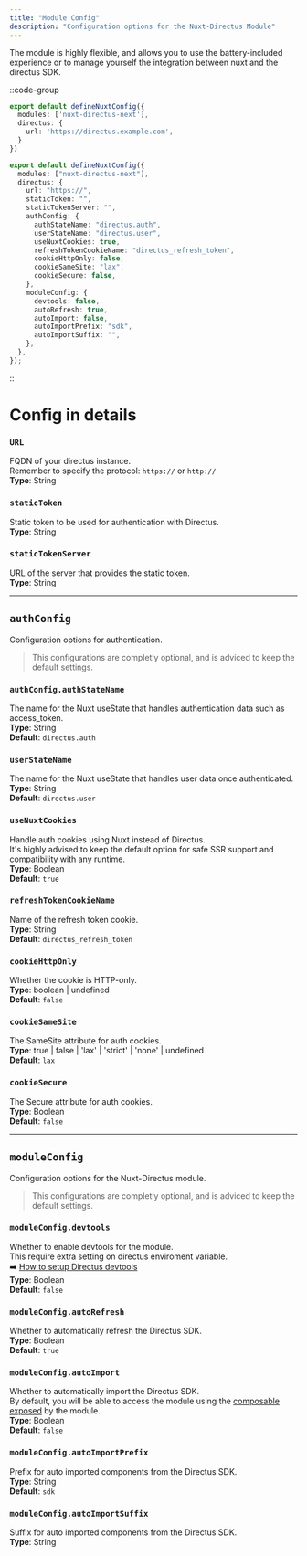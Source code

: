 ```yaml
---
title: "Module Config"
description: "Configuration options for the Nuxt-Directus Module"
---
```


The module is highly flexible, and allows you to use the battery-included experience or to manage yourself the integration between nuxt and the directus SDK.



::code-group

```ts [Simple]
export default defineNuxtConfig({
  modules: ['nuxt-directus-next'],
  directus: {
    url: 'https://directus.example.com',
  }
})
```

```ts [Complete]
export default defineNuxtConfig({
  modules: ["nuxt-directus-next"],
  directus: {
    url: "https://",
    staticToken: "",
    staticTokenServer: "",
    authConfig: {
      authStateName: "directus.auth", 
      userStateName: "directus.user",
      useNuxtCookies: true,
      refreshTokenCookieName: "directus_refresh_token",
      cookieHttpOnly: false,
      cookieSameSite: "lax",
      cookieSecure: false,
    },
    moduleConfig: {
      devtools: false,
      autoRefresh: true,
      autoImport: false,
      autoImportPrefix: "sdk",
      autoImportSuffix: "",
    },
  },
});
```

::

# Config in details

### `URL`
FQDN of your directus instance.   
Remember to specify the protocol: `https://` or `http://`  
**Type**: String   

### `staticToken`
Static token to be used for authentication with Directus.    
**Type**: String   

### `staticTokenServer`
URL of the server that provides the static token.    
**Type**: String   

---

## `authConfig`
Configuration options for authentication.    
> This configurations are completly optional, and is adviced to keep the default settings.   

### `authConfig.authStateName`   
The name for the Nuxt useState that handles authentication data such as access_token.    
**Type**: String  
**Default**: `directus.auth`

### `userStateName`   
The name for the Nuxt useState that handles user data once authenticated.    
**Type**: String    
**Default**: `directus.user`  

### `useNuxtCookies`   
Handle auth cookies using Nuxt instead of Directus.    
It's highly advised to keep the default option for safe SSR support and compatibility with any runtime.    
**Type**: Boolean  
**Default**: `true`    

### `refreshTokenCookieName`   
Name of the refresh token cookie.     
**Type**: String  
**Default**: `directus_refresh_token`

### `cookieHttpOnly`   
Whether the cookie is HTTP-only.     
**Type**: boolean | undefined  
**Default**: `false`  

### `cookieSameSite`   
The SameSite attribute for auth cookies.     
**Type**:  true | false | 'lax' | 'strict' | 'none' | undefined  
**Default**: `lax`  

### `cookieSecure`   
The Secure attribute for auth cookies.    
**Type**: Boolean  
**Default**: `false`  

---

## `moduleConfig`
Configuration options for the Nuxt-Directus module. 
> This configurations are completly optional, and is adviced to keep the default settings.   


### `moduleConfig.devtools`   
Whether to enable devtools for the module.    
This require extra setting on directus enviroment variable.    
➡️ [How to setup Directus devtools](/docs/getting-started/devtools)     
**Type**: Boolean  
**Default**: `false`  

### `moduleConfig.autoRefresh`   
Whether to automatically refresh the Directus SDK.     
**Type**: Boolean  
**Default**: `true`  

### `moduleConfig.autoImport`   
Whether to automatically import the Directus SDK.    
By default, you will be able to access the module using the [composable exposed](/docs/getting-started/concept#naming-conventions) by the module.    
**Type**: Boolean  
**Default**: `false`  


### `moduleConfig.autoImportPrefix`   
Prefix for auto imported components from the Directus SDK.   
**Type**: String  
**Default**: `sdk`  

### `moduleConfig.autoImportSuffix`   
Suffix for auto imported components from the Directus SDK.   
**Type**: String  



